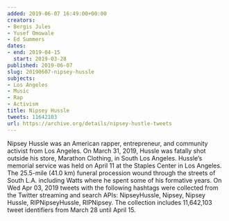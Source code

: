 ```yaml
---
added: 2019-06-07 16:49:00+00:00
creators:
- Bergis Jules
- Yusef Omowale
- Ed Summers
dates:
- end: 2019-04-15
  start: 2019-03-28
published: 2019-06-07
slug: 20190607-nipsey-hussle
subjects:
- Los Angeles
- Music
- Rap
- Activism
title: Nipsey Hussle
tweets: 11642103
url: https://archive.org/details/nipsey-hustle-tweets
---
```


Nipsey Hussle was an American rapper, entrepreneur, and community activist from Los Angeles. On March 31, 2019, Hussle was fatally shot outside his store, Marathon Clothing, in South Los Angeles. Hussle’s memorial service was held on April 11 at the Staples Center in Los Angeles. The 25.5-mile (41.0 km) funeral procession wound through the streets of South L.A. including Watts where he spent some of his formative years. On Wed Apr 03, 2019 tweets with the following hashtags were collected from the Twitter streaming and search APIs: NipseyHussle, Nipsey, Nipsey Hussle, RIPNipseyHussle, RIPNipsey. The collection includes 11,642,103 tweet identifiers from March 28 until April 15. 
